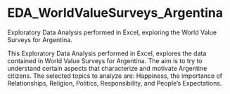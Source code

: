 # EDA_WorldValueSurveys_Argentina
Exploratory Data Analysis performed in Excel, exploring the World Value Surveys for Argentina.

This Exploratory Data Analysis performed in Excel, explores the data contained in World Value Surveys for Argentina.  The aim is to try to understand certain aspects that characterize and motivate Argentine citizens.  The selected topics to analyze are: Happiness, the importance of Relationships, Religion, Politics, Responsibility, and People’s Expectations. 
